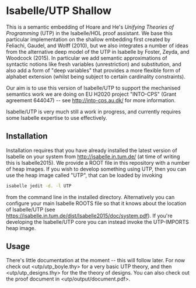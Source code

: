 Isabelle/UTP Shallow
====================

This is a semantic embedding of Hoare and He's _Unifying Theories of Programming_ (UTP) in
the Isabelle/HOL proof assistant. We base this particular implementation on the shallow embedding
first created by Feliachi, Gaudel, and Wolff (2010), but we also integrates a number of ideas
from the alternative deep model of the UTP in Isabelle by Foster, Zeyda, and Woodcock (2015).
In particular we add semantic approximations of syntactic notions like fresh variables 
(unrestriction) and substitution, and also add a form of "deep variables" that provides a more
flexible form of alphabet extension (whilst being subject to certain cardinality constraints).

Our aim is to use this version of Isabelle/UTP to support the mechanised semantics work we
are doing on EU H2020 project "INTO-CPS" (Grant agreement 644047) -- see <http://into-cps.au.dk/>
for more information.

Isabelle/UTP is very much still a work in progress, and currently requires some Isabelle expertise
to use effectively.

Installation
------------

Installation requires that you have already installed the latest version of Isabelle on your
system from <http://isabelle.in.tum.de/> (at time of writing this is Isabelle2015). We provide
a ROOT file in this repository with a number of heap images. If you wish to develop something
using UTP, then you can use the heap image called "UTP", that can be loaded by invoking

```bash
isabelle jedit -d. -l UTP
```

from the command line in the installed directory. Alternatively you can configure your main Isabelle
ROOTS file so that it knows about the location of Isabelle/UTP 
(see <https://isabelle.in.tum.de/dist/Isabelle2015/doc/system.pdf>). If you're developing the
Isabelle/UTP core you can instead invoke the UTP-IMPORTS heap image.

Usage
-----

There's little documentation at the moment -- this will follow later. For now check out <utp/utp_boyle.thy>
for a very basic UTP theory, and then <utp/utp_designs.thy> for the the theory of designs. You can also
check out the proof document in <utp/output/document.pdf>.